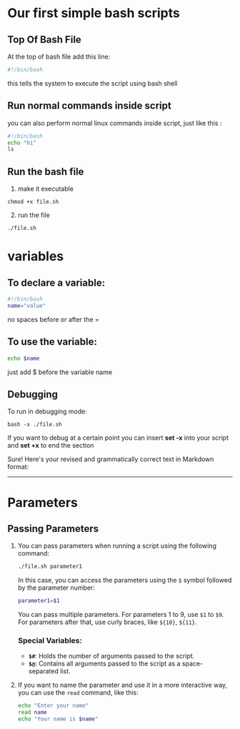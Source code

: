 
# Our first simple bash scripts

## Top Of Bash File
At the top of bash file add this line:
``` bash 
#!/bin/bash
```
this tells the system to execute the script using bash shell
## Run normal commands inside script
you can also perform normal linux commands inside script, just like this :
```bash
#!/bin/bash
echo "hi"
ls
```
## Run the bash file
1. make it executable 
```
chmod +x file.sh
```
2. run the file 
```
./file.sh
```


# variables
## To declare a variable:
```bash
#!/bin/bash
name="value"
```
no spaces before or after the =
## To use the variable:
```bash
echo $name
```
just add $ before the variable name 

## Debugging
To run in debugging mode:
```
bash -x ./file.sh
```

If you want to debug at a certain point you can insert **set -x** into your script and **set +x** to end the section

Sure! Here's your revised and grammatically correct text in Markdown format:

---

# Parameters

## Passing Parameters

1. You can pass parameters when running a script using the following command:

   ```bash
   ./file.sh parameter1
   ```

   In this case, you can access the parameters using the `$` symbol followed by the parameter number:

   ```bash
   parameter1=$1
   ```

   You can pass multiple parameters. For parameters 1 to 9, use `$1` to `$9`. For parameters after that, use curly braces, like `${10}`, `${11}`.

   ### Special Variables:

   * **`$#`**: Holds the number of arguments passed to the script.
   * **`$@`**: Contains all arguments passed to the script as a space-separated list.

2. If you want to name the parameter and use it in a more interactive way, you can use the `read` command, like this:

   ```bash
   echo "Enter your name"
   read name
   echo "Your name is $name"
   ```
